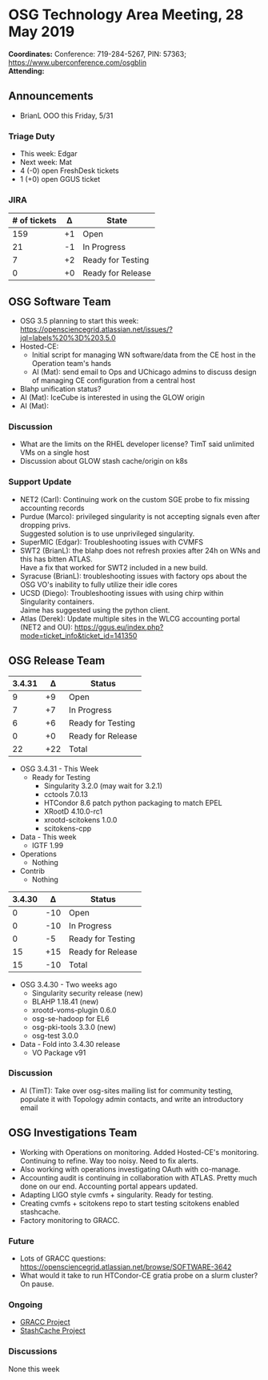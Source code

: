 # OSG Technology Area Meeting, 28 May 2019

**Coordinates:** Conference: 719-284-5267, PIN: 57363; <https://www.uberconference.com/osgblin>  
**Attending:**   


## Announcements

-   BrianL OOO this Friday, 5/31


### Triage Duty

-   This week: Edgar
-   Next week: Mat
-   4 (-0) open FreshDesk tickets
-   1 (+0) open GGUS ticket


### JIRA

| # of tickets | &Delta; | State             |
|------------ |------- |----------------- |
| 159          | +1      | Open              |
| 21           | -1      | In Progress       |
| 7            | +2      | Ready for Testing |
| 0            | +0      | Ready for Release |


## OSG Software Team

-   OSG 3.5 planning to start this week: <https://opensciencegrid.atlassian.net/issues/?jql=labels%20%3D%203.5.0>
-   Hosted-CE:  
    -   Initial script for managing WN software/data from the CE host in the Operation team's hands
    -   AI (Mat): send email to Ops and UChicago admins to discuss design of managing CE configuration from a central host
-   Blahp unification status?
-   AI (Mat): IceCube is interested in using the GLOW origin
-   AI (Mat):


### Discussion

-   What are the limits on the RHEL developer license? TimT said unlimited VMs on a single host
-   Discussion about GLOW stash cache/origin on k8s


### Support Update

-   NET2 (Carl): Continuing work on the custom SGE probe to fix missing accounting records
-   Purdue (Marco): privileged singularity is not accepting signals even after dropping privs.  
    Suggested solution is to use unprivileged singularity.
-   SuperMIC (Edgar): Troubleshooting issues with CVMFS
-   SWT2 (BrianL): the blahp does not refresh proxies after 24h on WNs and this has bitten ATLAS.  
    Have a fix that worked for SWT2 included in a new build.
-   Syracuse (BrianL): troubleshooting issues with factory ops about the OSG VO's inability to fully utilize their idle cores
-   UCSD (Diego): Troubleshooting issues with using chirp within Singularity containers.  
    Jaime has suggested using the python client.
-   Atlas (Derek): Update multiple sites in the WLCG accounting portal (NET2 and OU): https://ggus.eu/index.php?mode=ticket_info&ticket_id=141350

## OSG Release Team

| 3.4.31 | &Delta; | Status            |
|------ |------- |----------------- |
| 9      | +9      | Open              |
| 7      | +7      | In Progress       |
| 6      | +6      | Ready for Testing |
| 0      | +0      | Ready for Release |
| 22     | +22     | Total             |

-   OSG 3.4.31 - This Week
    -   Ready for Testing  
        -   Singularity 3.2.0 (may wait for 3.2.1)
        -   cctools 7.0.13
        -   HTCondor 8.6 patch python packaging to match EPEL
        -   XRootD 4.10.0-rc1
        -   xrootd-scitokens 1.0.0
        -   scitokens-cpp
-   Data - This week
    -   IGTF 1.99
-   Operations  
    -   Nothing
-   Contrib  
    -   Nothing

| 3.4.30 | &Delta; | Status            |
|------ |------- |----------------- |
| 0      | -10     | Open              |
| 0      | -10     | In Progress       |
| 0      | -5      | Ready for Testing |
| 15     | +15     | Ready for Release |
| 15     | -10     | Total             |

-   OSG 3.4.30 - Two weeks ago
    -   Singularity security release (new)
    -   BLAHP 1.18.41 (new)
    -   xrootd-voms-plugin 0.6.0
    -   osg-se-hadoop for EL6
    -   osg-pki-tools 3.3.0 (new)
    -   osg-test 3.0.0
-   Data - Fold into 3.4.30 release
    -   VO Package v91

### Discussion

-   AI (TimT): Take over osg-sites mailing list for community testing, populate it with Topology admin contacts, and write an introductory email


## OSG Investigations Team

-   Working with Operations on monitoring.  Added Hosted-CE's monitoring.  Continuing to refine.  Way too noisy.  Need to fix alerts.
-   Also working with operations investigating OAuth with co-manage.
-   Accounting audit is continuing in collaboration with ATLAS.  Pretty much done on our end.  Accounting portal appears updated.
-   Adapting LIGO style cvmfs + singularity.  Ready for testing.
-   Creating cvmfs + scitokens repo to start testing scitokens enabled stashcache.
-   Factory monitoring to GRACC.


### Future

-   Lots of GRACC questions: <https://opensciencegrid.atlassian.net/browse/SOFTWARE-3642>
-   What would it take to run HTCondor-CE gratia probe on a slurm cluster?  On pause.


### Ongoing

-   [GRACC Project](https://opensciencegrid.atlassian.net/projects/GRACC)
-   [StashCache Project](http://opensciencegrid.org/docs/data/stashcache/overview/)


### Discussions

None this week
